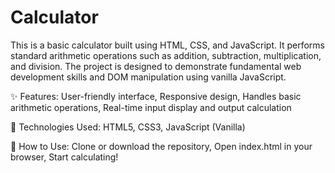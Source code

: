 # Calculator
This is a basic calculator built using HTML, CSS, and JavaScript. It performs standard arithmetic operations such as addition, subtraction, multiplication, and division. The project is designed to demonstrate fundamental web development skills and DOM manipulation using vanilla JavaScript.

✨ Features: 
User-friendly interface, Responsive design, Handles basic arithmetic operations, Real-time input display and output calculation

🚀 Technologies Used: 
HTML5, CSS3, JavaScript (Vanilla)

🔧 How to Use: 
Clone or download the repository, Open index.html in your browser, Start calculating!
